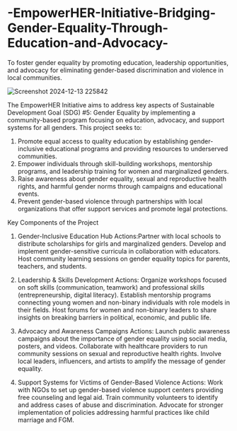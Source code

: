# -EmpowerHER-Initiative-Bridging-Gender-Equality-Through-Education-and-Advocacy-
To foster gender equality by promoting education, leadership opportunities, and advocacy for eliminating gender-based discrimination and violence in local communities.

![Screenshot 2024-12-13 225842](https://github.com/user-attachments/assets/1da2db49-4500-487c-a13d-5eb5841b67f7)

The EmpowerHER Initiative aims to address key aspects of Sustainable Development Goal (SDG) #5: Gender Equality by implementing a community-based program focusing on education, advocacy, and support systems for all genders. This project seeks to:
1. Promote equal access to quality education by establishing gender-inclusive educational programs and providing resources to underserved communities.
2. Empower individuals through skill-building workshops, mentorship programs, and leadership training for women and marginalized genders.
3. Raise awareness about gender equality, sexual and reproductive health rights, and harmful gender norms through campaigns and educational events.
4. Prevent gender-based violence through partnerships with local organizations that offer support services and promote legal protections.

Key Components of the Project

1. Gender-Inclusive Education Hub
Actions:Partner with local schools to distribute scholarships for girls and marginalized genders.
Develop and implement gender-sensitive curricula in collaboration with educators.
Host community learning sessions on gender equality topics for parents, teachers, and students.

2. Leadership & Skills Development
Actions:
Organize workshops focused on soft skills (communication, teamwork) and professional skills (entrepreneurship, digital literacy).
Establish mentorship programs connecting young women and non-binary individuals with role models in their fields.
Host forums for women and non-binary leaders to share insights on breaking barriers in political, economic, and public life.

3. Advocacy and Awareness Campaigns
Actions:
Launch public awareness campaigns about the importance of gender equality using social media, posters, and videos.
Collaborate with healthcare providers to run community sessions on sexual and reproductive health rights.
Involve local leaders, influencers, and artists to amplify the message of gender equality.

4. Support Systems for Victims of Gender-Based Violence
Actions:
Work with NGOs to set up gender-based violence support centers providing free counseling and legal aid.
Train community volunteers to identify and address cases of abuse and discrimination.
Advocate for stronger implementation of policies addressing harmful practices like child marriage and FGM.

